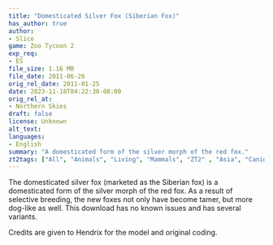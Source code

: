 ```yaml
---
title: "Domesticated Silver Fox (Siberian Fox)"
has_author: true
author: 
- Slice
game: Zoo Tycoon 2
exp_req: 
- ES
file_size: 1.16 MB
file_date: 2011-06-26
orig_rel_date: 2011-01-25
date: 2023-11-18T04:22:30-08:00
orig_rel_at: 
- Northern Skies
draft: false
license: Unknown
alt_text: 
languages:
- English
summary: "A domesticated form of the silver morph of the red fox."
zt2tags: ["All", "Animals", "Living", "Mammals", "ZT2" , "Asia", "Canids"]
---
```

The domesticated silver fox (marketed as the Siberian fox) is a domesticated form of the silver morph of the red fox. As a result of selective breeding, the new foxes not only have become tamer, but more dog-like as well. This download has no known issues and has several variants.

Credits are given to Hendrix for the model and original coding.